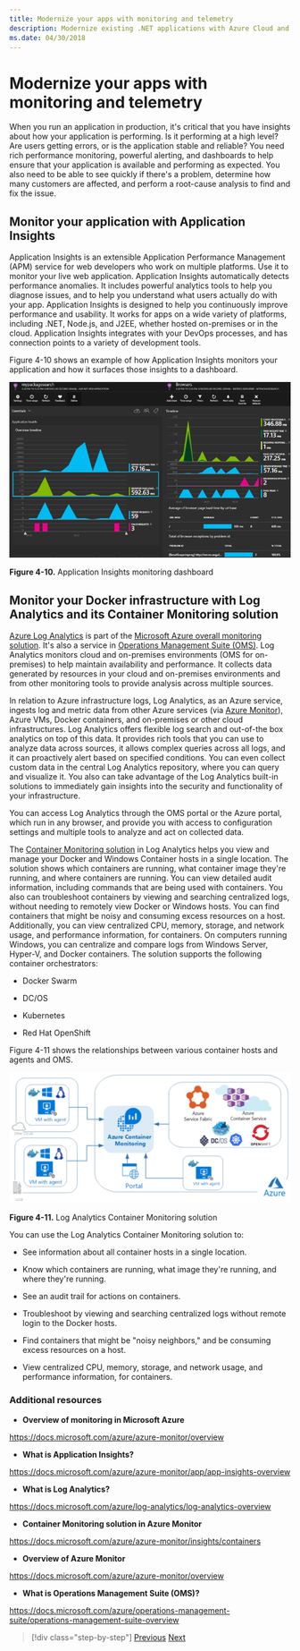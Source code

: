 ```yaml
---
title: Modernize your apps with monitoring and telemetry
description: Modernize existing .NET applications with Azure Cloud and Windows containers | Modernize your apps with monitoring and telemetry
ms.date: 04/30/2018
---
```

# Modernize your apps with monitoring and telemetry

When you run an application in production, it's critical that you have insights about how your application is performing. Is it performing at a high level? Are users getting errors, or is the application stable and reliable? You need rich performance monitoring, powerful alerting, and dashboards to help ensure that your application is available and performing as expected. You also need to be able to see quickly if there's a problem, determine how many customers are affected, and perform a root-cause analysis to find and fix the issue.

## Monitor your application with Application Insights

Application Insights is an extensible Application Performance Management (APM) service for web developers who work on multiple platforms. Use it to monitor your live web application. Application Insights automatically detects performance anomalies. It includes powerful analytics tools to help you diagnose issues, and to help you understand what users actually do with your app. Application Insights is designed to help you continuously improve performance and usability. It works for apps on a wide variety of platforms, including .NET, Node.js, and J2EE, whether hosted on-premises or in the cloud. Application Insights integrates with your DevOps processes, and has connection points to a variety of development tools.

Figure 4-10 shows an example of how Application Insights monitors your application and how it surfaces those insights to a dashboard.

![Screenshot of Application Insights monitoring dashboard.](./media/modernize-your-apps-with-monitoring-and-telemetry/application-insights-monitoring-dashboard.png)

**Figure 4-10.** Application Insights monitoring dashboard

## Monitor your Docker infrastructure with Log Analytics and its Container Monitoring solution

[Azure Log Analytics](https://docs.microsoft.com/azure/log-analytics/log-analytics-overview) is part of the [Microsoft Azure overall monitoring solution](https://docs.microsoft.com/azure/monitoring-and-diagnostics/monitoring-overview). It's also a service in [Operations Management Suite (OMS)](https://docs.microsoft.com/azure/operations-management-suite/operations-management-suite-overview). Log Analytics monitors cloud and on-premises environments (OMS for on-premises) to help maintain availability and performance. It collects data generated by resources in your cloud and on-premises environments and from other monitoring tools to provide analysis across multiple sources.

In relation to Azure infrastructure logs, Log Analytics, as an Azure service, ingests log and metric data from other Azure services (via [Azure Monitor](https://docs.microsoft.com/azure/monitoring-and-diagnostics/monitoring-overview-azure-monitor)), Azure VMs, Docker containers, and on-premises or other cloud infrastructures. Log Analytics offers flexible log search and out-of-the box analytics on top of this data. It provides rich tools that you can use to analyze data across sources, it allows complex queries across all logs, and it can proactively alert based on specified conditions. You can even collect custom data in the central Log Analytics repository, where you can query and visualize it. You also can take advantage of the Log Analytics built-in solutions to immediately gain insights into the security and functionality of your infrastructure.

You can access Log Analytics through the OMS portal or the Azure portal, which run in any browser, and provide you with access to configuration settings and multiple tools to analyze and act on collected data.

The [Container Monitoring solution](https://docs.microsoft.com/azure/log-analytics/log-analytics-containers) in Log Analytics helps you view and manage your Docker and Windows Container hosts in a single location. The solution shows which containers are running, what container image they're running, and where containers are running. You can view detailed audit information, including commands that are being used with containers. You also can troubleshoot containers by viewing and searching centralized logs, without needing to remotely view Docker or Windows hosts. You can find containers that might be noisy and consuming excess resources on a host. Additionally, you can view centralized CPU, memory, storage, and network usage, and performance information, for containers. On computers running Windows, you can centralize and compare logs from Windows Server, Hyper-V, and Docker containers. The solution supports the following container orchestrators:

- Docker Swarm

- DC/OS

- Kubernetes

- Red Hat OpenShift

Figure 4-11 shows the relationships between various container hosts and agents and OMS.

![Screenshot of the Log Analytics Container Monitoring solution.](./media/modernize-your-apps-with-monitoring-and-telemetry/log-analytics-container-monitoring-solution.png)

**Figure 4-11.** Log Analytics Container Monitoring solution

You can use the Log Analytics Container Monitoring solution to:

- See information about all container hosts in a single location.

- Know which containers are running, what image they're running, and where they're running.

- See an audit trail for actions on containers.

- Troubleshoot by viewing and searching centralized logs without remote login to the Docker hosts.

- Find containers that might be "noisy neighbors," and be consuming excess resources on a host.

- View centralized CPU, memory, storage, and network usage, and performance information, for containers.

### Additional resources

- **Overview of monitoring in Microsoft Azure**

<https://docs.microsoft.com/azure/azure-monitor/overview>

- **What is Application Insights?**

<https://docs.microsoft.com/azure/azure-monitor/app/app-insights-overview>

- **What is Log Analytics?**

<https://docs.microsoft.com/azure/log-analytics/log-analytics-overview>

- **Container Monitoring solution in Azure Monitor**

<https://docs.microsoft.com/azure/azure-monitor/insights/containers>

- **Overview of Azure Monitor**

<https://docs.microsoft.com/azure/azure-monitor/overview>

- **What is Operations Management Suite (OMS)?**

<https://docs.microsoft.com/azure/operations-management-suite/operations-management-suite-overview>

>[!div class="step-by-step"]
>[Previous](build-resilient-services-ready-for-the-cloud-embrace-transient-failures-in-the-cloud.md)
>[Next](modernize-your-apps-lifecycle-with-ci-cd-pipelines-and-devops-tools-in-the-cloud.md)
